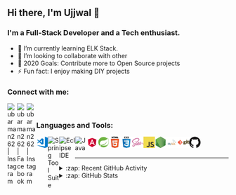 ## Hi there, I'm Ujjwal 👋

### I'm a Full-Stack Developer and a Tech enthusiast.

- 🌱 I’m currently learning ELK Stack.
- 👯 I’m looking to collaborate with other
- 🥅 2020 Goals: Contribute more to Open Source projects
- ⚡ Fun fact: I enjoy making DIY projects

### Connect with me:

[<img align="left" alt="ubarman262 | Instagram" width="22px" src="https://cdn.jsdelivr.net/npm/simple-icons@v3/icons/instagram.svg" />][instagram]
[<img align="left" alt="ubarman262 | Facebook" width="22px" src="https://cdn.jsdelivr.net/npm/simple-icons@v3/icons/facebook.svg" />][facebook]
[<img align="left" alt="ubarman262 | Instagram" width="22px" src="https://cdn.jsdelivr.net/npm/simple-icons@v3/icons/gmail.svg" />][gmail]
<br />

### Languages and Tools:

[<img align="left" alt="Visual Studio Code" width="26px" src="https://raw.githubusercontent.com/github/explore/80688e429a7d4ef2fca1e82350fe8e3517d3494d/topics/visual-studio-code/visual-studio-code.png" />][vscode]
[<img align="left" alt="Spring Tool Suite" width="26px" src="https://firebasestorage.googleapis.com/v0/b/imagepoc-a54c2.appspot.com/o/download.jpg?alt=media&token=5bc960e6-9a9e-493d-975b-0ce0593cfe3b" />][sts]
[<img align="left" alt="Eclipse IDE" width="36px" src="https://d1.awsstatic.com/sdks-and-tools/eclipse%20icon%201.3778a4cbe978d8dfd73c091706e26aa6c57c65aa.jpeg" />][eclipse]
[<img align="left" alt="Java" width="26px" src="https://cdn.iconscout.com/icon/free/png-512/java-23-225999.png" />][java]
[<img align="left" alt="Angular" width="26px" src="https://raw.githubusercontent.com/github/explore/80688e429a7d4ef2fca1e82350fe8e3517d3494d/topics/angular/angular.png" />][angular]
[<img align="left" alt="Spring-Boot" width="26px" src="https://raw.githubusercontent.com/github/explore/80688e429a7d4ef2fca1e82350fe8e3517d3494d/topics/spring-boot/spring-boot.png" />][springboot]
[<img align="left" alt="HTML5" width="26px" src="https://raw.githubusercontent.com/github/explore/80688e429a7d4ef2fca1e82350fe8e3517d3494d/topics/html/html.png" />][html5]
[<img align="left" alt="CSS3" width="26px" src="https://raw.githubusercontent.com/github/explore/80688e429a7d4ef2fca1e82350fe8e3517d3494d/topics/css/css.png" />][css3]
[<img align="left" alt="Sass" width="26px" src="https://raw.githubusercontent.com/github/explore/80688e429a7d4ef2fca1e82350fe8e3517d3494d/topics/sass/sass.png" />][sass]
[<img align="left" alt="JavaScript" width="26px" src="https://raw.githubusercontent.com/github/explore/80688e429a7d4ef2fca1e82350fe8e3517d3494d/topics/javascript/javascript.png" />][js]
[<img align="left" alt="Node.js" width="26px" src="https://raw.githubusercontent.com/github/explore/80688e429a7d4ef2fca1e82350fe8e3517d3494d/topics/nodejs/nodejs.png" />][nodejs]
[<img align="left" alt="MySQL" width="26px" src="https://raw.githubusercontent.com/github/explore/80688e429a7d4ef2fca1e82350fe8e3517d3494d/topics/mysql/mysql.png" />][mysql]
[<img align="left" alt="Git" width="26px" src="https://raw.githubusercontent.com/github/explore/80688e429a7d4ef2fca1e82350fe8e3517d3494d/topics/git/git.png" />][git]
[<img align="left" alt="GitHub" width="26px" src="https://raw.githubusercontent.com/github/explore/78df643247d429f6cc873026c0622819ad797942/topics/github/github.png" />][github]

<br />
<br />

---
<details>
  <summary>:zap: Recent GitHub Activity</summary>

</details>

<details>
  <summary>:zap: GitHub Stats</summary>

</details>

[instagram]: https://www.instagram.com/__spacedout____
[facebook]: https://www.facebook.com/ujjwalbarman3624
[vscode]: https://code.visualstudio.com/
[java]: https://www.java.com/en/
[angular]: https://angular.io/
[springboot]: https://spring.io/projects/spring-boot
[html5]: https://www.w3schools.com/html/
[css3]: https://www.w3schools.com/css/
[sass]: https://sass-lang.com/
[js]: https://www.javascript.com/
[nodejs]: https://nodejs.org/en/
[mysql]: https://www.mysql.com/
[git]: https://git-scm.com/
[github]: https://github.com/
[eclipse]: https://www.eclipse.org/
[gmail]: https://mail.google.com/mail/?view=cm&fs=1&to=ubarman262@gmail.com
[sts]: https://spring.io/tools
